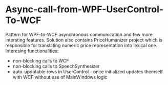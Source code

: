 # Async-call-from-WPF-UserControl-To-WCF

Pattern for WPF-to-WCF asynchronous communication and few more intersting features. Solution also contains  PriceHumanizer project which is responsible for translating numeric price representation into lexical one. 
Interesing functionalities:
   - non-blocking calls to WCF
   - non-blocking calls to SpeechSynthesizer
   - auto-updatable rows in UserControl - once initialized updates themself with WCF without use of MainWindows logic
   
   





